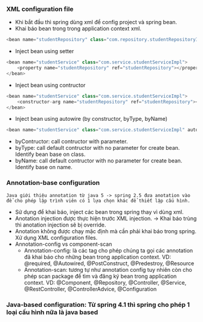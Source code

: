 ### XML configuration file
- Khi bắt đầu thì spring dùng xml để config project và spring bean.
- Khai báo bean trong trong application context xml. 
```java
<bean name="studentRepository" class="com.repository.studentRepositoryImpl"/>
```
- Inject bean using setter
```java
<bean name="studentService" class="com.service.studentServiceImpl">
    <property name="studentRepository" ref="studentRepository"></property>
</bean>
```
- Inject bean using contructor
```java
<bean name="studentService" class="com.service.studentServiceImpl">
    <constructor-arg name="studentRepository" ref="studentRepository"></constructor-arg>
</bean>
```
- Inject bean using autowire (by constructor, byType, byName)
```java
<bean name="studentService" class="com.service.studentServiceImpl" autowire="default"/>
```
+ byContructor: call contructor with parameter.
+ byType: call default contructor with no parameter for create bean. Identify bean base on class.
+ byName: call default contructor with no parameter for create bean. Identify base on name.

### Annotation-base configuration
    Java giới thiệu annotation từ java 5 -> spring 2.5 đưa anotation vào để cho phép lập trình viên có 1 lựa chọn khác để thiết lập cấu hình.
- Sử dụng để khai báo, inject các bean trong spring thay vì dùng xml.
- Anotation injection được thực hiện trước XML injection. -> Khai báo trùng thì anotation injection sẽ bị override.
- Anotation không được chạy mặc định mà cần phải khai báo trong spring. Xử dụng XML configuration files.
- Annotation-config vs component-scan
    + Annotation-config: là các tag cho phép chúng ta gọi các annotation đã khai báo cho những bean trong application context. VD: @required, @Autowired, @PostConstruct, @Predestroy, @Resource
    + Annotation-scan: tương tự như annotation config tuy nhiên còn cho phép scan package để tìm và đăng ký bean trong application context. VD: @Component, @Repository, @Controller, @Service, @RestController, @ControllerAdvice, @Configuration


### Java-based configuration: Từ spring 4.1 thì spring cho phép 1 loại cấu hình nữa là java based
